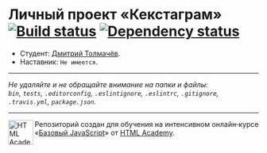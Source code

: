 ﻿# Личный проект «Кекстаграм» [![Build status][travis-image]][travis-url] [![Dependency status][dependency-image]][dependency-url]

* Студент: [Дмитрий Толмачёв](https://up.htmlacademy.ru/javascript/7/user/214471).
* Наставник: `Не имеется`.

---

_Не удаляйте и не обращайте внимание на папки и файлы:_<br>
_`bin`, `tests`, `.editorconfig`, `.eslintignore`, `.eslintrc`, `.gitignore`, `.travis.yml`, `package.json`._

---

<a href="https://htmlacademy.ru/intensive/javascript"><img align="left" width="50" height="50" title="HTML Academy" src="https://up.htmlacademy.ru/static/img/intensive/javascript/logo-for-github.svg"></a>

Репозиторий создан для обучения на интенсивном онлайн‑курсе «[Базовый JavaScript](https://htmlacademy.ru/intensive/javascript)» от [HTML Academy](https://htmlacademy.ru).

[travis-image]: https://travis-ci.org/htmlacademy-javascript/214471-kekstagram.svg?branch=master
[travis-url]: https://travis-ci.org/htmlacademy-javascript/214471-kekstagram
[dependency-image]: https://david-dm.org/htmlacademy-javascript/214471-kekstagram.svg?style=flat-square
[dependency-url]: https://david-dm.org/htmlacademy-javascript/214471-kekstagram
